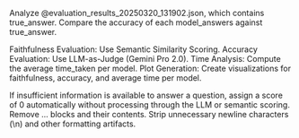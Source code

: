 Analyze @evaluation_results_20250320_131902.json, which contains true_answer. Compare the accuracy of each model_answers against true_answer.

Faithfulness Evaluation: Use Semantic Similarity Scoring.
Accuracy Evaluation: Use LLM-as-Judge (Gemini Pro 2.0).
Time Analysis: Compute the average time_taken per model.
Plot Generation: Create visualizations for faithfulness, accuracy, and average time per model.

If insufficient information is available to answer a question, assign a score of 0 automatically without processing through the LLM or semantic scoring.
Remove <thought>...</thought> blocks and their contents.
Strip unnecessary newline characters (\n) and other formatting artifacts.